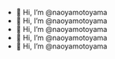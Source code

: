 - 👋 Hi, I’m @naoyamotoyama
- 👋 Hi, I’m @naoyamotoyama
- 👋 Hi, I’m @naoyamotoyama
- 👋 Hi, I’m @naoyamotoyama
- 👋 Hi, I’m @naoyamotoyama

<!---
naoyamotoyama/naoyamotoyama is a ✨ special ✨ repository because its `README.md` (this file) appears on your GitHub profile.
You can click the Preview link to take a look at your changes.
--->
